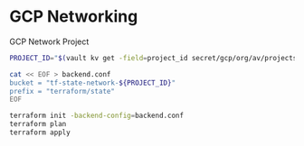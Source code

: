 # GCP Networking

GCP Network Project

```bash
PROJECT_ID="$(vault kv get -field=project_id secret/gcp/org/av/projects)"

cat << EOF > backend.conf
bucket = "tf-state-network-${PROJECT_ID}"
prefix = "terraform/state"
EOF

terraform init -backend-config=backend.conf
terraform plan
terraform apply
```
